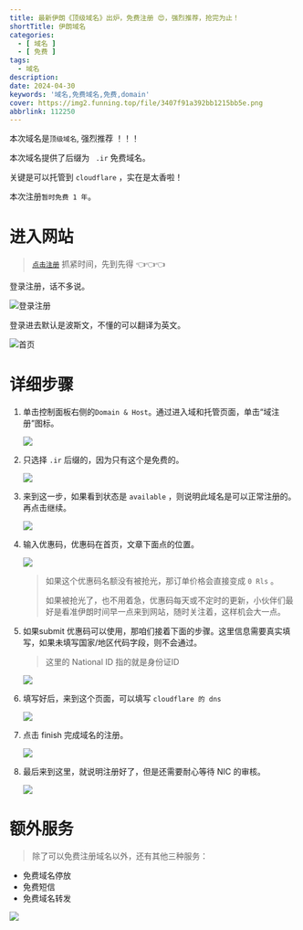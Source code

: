 ```yaml
---
title: 最新伊朗《顶级域名》出炉，免费注册 😍，强烈推荐，抢完为止！
shortTitle: 伊朗域名
categories:
  - [ 域名 ]
  - [ 免费 ]
tags:
  - 域名
description:
date: 2024-04-30
keywords: '域名,免费域名,免费,domain'
cover: https://img2.funning.top/file/3407f91a392bb1215bb5e.png
abbrlink: 112250
---
```


本次域名是`顶级域名`, 强烈推荐 ！！！

本次域名提供了后缀为 ` .ir` 免费域名。

关键是可以托管到 `cloudflare` ，实在是太香啦！

本次注册`暂时免费 1 年`。

# 进入网站

> [`点击注册`](http://www.parsdata.com/en-US/free-domain) 抓紧时间，先到先得 👈👈👈

登录注册，话不多说。

![登录注册](https://img2.funning.top/file/e6e2d14001da78f58afcb.png)

登录进去默认是波斯文，不懂的可以翻译为英文。

![首页](https://img2.funning.top/file/e5e9106696fc69d1c42de.png)

# 详细步骤

1. 单击控制面板右侧的`Domain & Host`。通过进入域和托管页面，单击“域注册”图标。

   ![](https://img2.funning.top/file/534d8c6b5c12722df944f.png)

2. 只选择 `.ir` 后缀的，因为只有这个是免费的。

   ![](https://img2.funning.top/file/4448a2da504128382a4b4.png)

3. 来到这一步，如果看到状态是 `available` ，则说明此域名是可以正常注册的。再点击继续。

   ![](https://img2.funning.top/file/bdba22c617058dfb7764a.png)

4. 输入优惠码，优惠码在首页，文章下面点的位置。

   ![](https://img2.funning.top/file/bdba22c617058dfb7764a.png)

   > 如果这个优惠码名额没有被抢光，那订单价格会直接变成 `0 Rls` 。
   >
   > 如果被抢光了，也不用着急，优惠码每天或不定时的更新，小伙伴们最好是看准伊朗时间早一点来到网站，随时关注着，这样机会大一点。

5. 如果submit 优惠码可以使用，那咱们接着下面的步骤。这里信息需要真实填写，如果未填写国家/地区代码字段，则不会通过。

   > 这里的 National ID 指的就是身份证ID

   ![](https://img2.funning.top/file/9b246fcb994711c85d06e.png)

6. 填写好后，来到这个页面，可以填写 `cloudflare 的 dns`

   ![](https://img2.funning.top/file/aa70463f7c12349e0a463.png)

7. 点击 finish 完成域名的注册。

   ![](https://img2.funning.top/file/d9bb2703fd8d7afa2ae8d.png)

8. 最后来到这里，就说明注册好了，但是还需要耐心等待 NIC 的审核。

   ![](https://img2.funning.top/file/1aa0460237d2db6622b6d.png)

# 额外服务

> 除了可以免费注册域名以外，还有其他三种服务：

- 免费域名停放
- 免费短信
- 免费域名转发

![](https://img2.funning.top/file/5af131f8df9a55f33344a.png)

